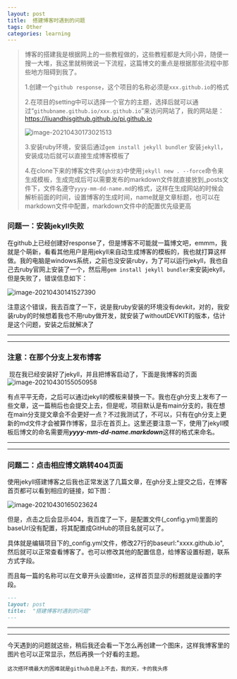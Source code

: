 ```yaml
---
layout: post
title:  搭建博客时遇到的问题
tags: Other
categories: learning
---
```

> 博客的搭建我是根据网上的一些教程做的，这些教程都是大同小异，随便一搜一大堆，我这里就稍微说一下流程，这篇博文的重点是根据那些流程中那些地方阻碍到我了。
>
> 1.创建一个```github response```，这个项目的名称必须是```xxx.github.io```的格式
>
> 2.在项目的setting中可以选择一个官方的主题，选择后就可以通过“```githubname.github.io/xxx.github.io```”来访问网站了，我的网站是：https://liuandhisgithub.github.io/pi.github.io 
>
> ![image-20210430173021513](C:\Users\31544\AppData\Roaming\Typora\typora-user-images\image-20210430173021513.png)
>
> 3.安装ruby环境，安装后通过```gem install jekyll bundler``` 安装```jekyll```，安装成功后就可以直接生成博客模板了
>
> 4.在clone下来的博客文件夹(```gh分支```)中使用```jekyll new . --force```命令来生成模板，生成完成后可以需要发布的markdown文件就直接放到_posts文件下，文件名遵守```yyyy-mm-dd-name.md```的格式，这样在生成网站的时候会解析前面的时间，设置博客的生成时间，name就是文章标题，也可以在markdown文件中配置，markdown文件中的配置优先级更高

### 问题一：安装jekyll失败

​    在github上已经创建好response了，但是博客不可能就一篇博文吧，emmm，我就是个萌新，看看其他用户是用jekyll来自动生成博客的模板的，我也就打算这样做。我的电脑是windows系统，之前也没安装ruby，为了可以运行jekyll，我也自己去ruby官网上安装了一个，然后用```gem install jekyll bundler```来安装jekyll，但是失败了，错误信息如下：

![image-20210430141527390](C:\Users\31544\AppData\Roaming\Typora\typora-user-images\image-20210430141527390.png)

​    注意这个错误，我去百度了一下，说是我ruby安装的环境没有devkit，对的，我安装ruby的时候想着我也不用ruby做开发，就安装了withoutDEVKIT的版本，估计是这个问题，安装之后就解决了

---

---

### 注意：在那个分支上发布博客

​	现在我已经安装好了jekyll，并且把博客启动了，下面是我博客的页面![image-20210430155050958](C:\Users\31544\AppData\Roaming\Typora\typora-user-images\image-20210430155050958.png)

​	有点平平无奇，之后可以通过jekyll的模板来替换一下。我也在gh分支上发布了一些文章，这一篇稍后也会提交上去，但是呢，项目默认是有main分支的，我在想在main分支提文章会不会更好一点？不过我测试了，不可以，只有在gh分支上更新的md文件才会被算作博客，显示在首页上。这里还要注意一下，使用了jekyll模板后博文的命名需要用***yyyy-mm-dd-name.markdown***这样的格式来命名。

---

---

### 问题二：点击相应博文跳转404页面

​    使用jekyll搭建博客之后我也正常发送了几篇文章，在gh分支上提交之后，在博客首页都可以看到相应的链接，如下图：

![image-20210430165023624](C:\Users\31544\AppData\Roaming\Typora\typora-user-images\image-20210430165023624.png)

​    但是，点击之后会显示404，我百度了一下，是配置文件(_config.yml)里面的baseUrl没有配置，将其配置成GitHub的项目名就可以了。

​	具体就是编辑项目下的_config.yml文件，修改27行的baseurl:"xxxx.github.io",然后就可以正常查看博客了。也可以修改其他的配置信息，给博客设置标题，联系方式字段。

​	而且每一篇的名称可以在文章开头设置title，这样首页显示的标题就是设置的字段。

```markdown
---
layout: post
title:  "搭建博客时遇到的问题"
---
```

---

---

​	今天遇到的问题就这些，稍后我还会看一下怎么再创建一个图床，这样我博客里的图片也可以正常显示，然后再换一个好看的主题。

​	```这次搭环境最大的困难就是github总是上不去，我的天，卡的我头疼```